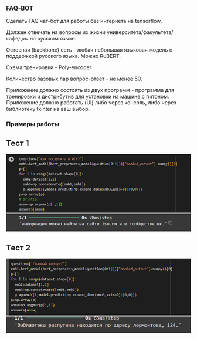 ### FAQ-BOT

Сделать FAQ чат-бот для работы без интернета на tensorflow.

Должен отвечать на вопросы из жизни университета/факультета/кафедры на русском языке.

Остовная (backbone) сеть - любая небольшая языковая модель с поддержкой русского языка. Можно RuBERT.

Схема тренировки - Poly-encoder

Количество базовых пар вопрос-ответ - не менее 50.

Приложение должно состоять из двух программ - программа для тренировки и дистрибутив для установки на машине с питоном. Приложение должно работать (UI) либо через консоль, либо через библиотеку tkinter на ваш выбор.

### Примеры работы

## Тест 1
![No_click](src/model_test_1.png)
![No_click](src/model_test_2.png)

## Тест 2
![No_click](src/model_test_3.png)
![No_click](src/model_test_4.png)
